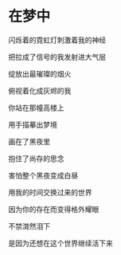 # 在梦中

闪烁着的霓虹灯刺激着我的神经

把拉成了信号的我发射进大气层

绽放出最璀璨的烟火

俯视着化成灰烬的我

你站在那幢高楼上

用手描摹出梦境

画在了黑夜里

抱住了尚存的思念

害怕整个黑夜变成白昼

用我的时间交换过来的世界

因为你的存在而变得格外耀眼

不禁潸然泪下

是因为还想在这个世界继续活下来
